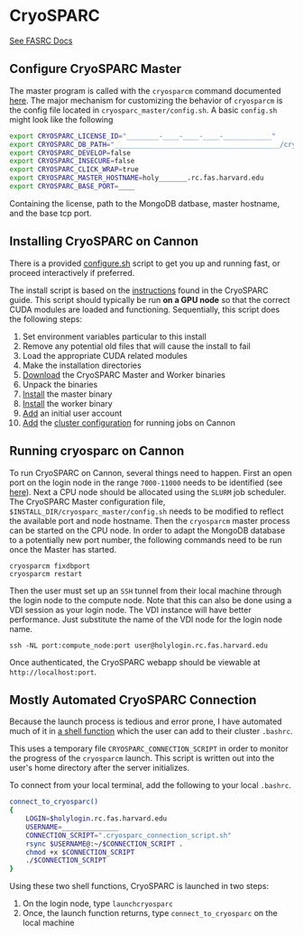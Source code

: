 # CryoSPARC

[See FASRC Docs](https://docs.rc.fas.harvard.edu/kb/cryosparc/)

## Configure CryoSPARC Master
The master program is called with the `cryosparcm` command documented [here](https://guide.cryosparc.com/setup-configuration-and-management/management-and-monitoring/cryosparcm). 
The major mechanism for customizing the behavior of `cryosparcm` is the config file located in `cryosparc_master/config.sh`.
A basic `config.sh` might look like the following
```bash
export CRYOSPARC_LICENSE_ID="________-____-____-____-____________"
export CRYOSPARC_DB_PATH="_________________________________________/cryosparc_database"
export CRYOSPARC_DEVELOP=false
export CRYOSPARC_INSECURE=false
export CRYOSPARC_CLICK_WRAP=true
export CRYOSPARC_MASTER_HOSTNAME=holy_______.rc.fas.harvard.edu
export CRYOSPARC_BASE_PORT=____
```
Containing the license, path to the MongoDB datbase, master hostname, and the base tcp port. 

## Installing CryoSPARC on Cannon

There is a provided [configure.sh](configure.sh) script to get you up and running fast, or proceed interactively if preferred. 

The install script is based on the [instructions](https://guide.cryosparc.com/setup-configuration-and-management/how-to-download-install-and-configure/downloading-and-installing-cryosparc) found in the CryoSPARC guide. 
This script should typically be run __on a GPU node__ so that the correct CUDA modules are loaded and functioning. 
Sequentially, this script does the following steps:
 1) Set environment variables particular to this install
 2) Remove any potential old files that will cause the install to fail
 3) Load the appropriate CUDA related modules
 4) Make the installation directories
 5) [Download](https://guide.cryosparc.com/setup-configuration-and-management/how-to-download-install-and-configure/downloading-and-installing-cryosparc#use-curl-to-download-the-two-files-into-tarball-archives) the CryoSPARC Master and Worker binaries
 6) Unpack the binaries
 7) [Install](https://guide.cryosparc.com/setup-configuration-and-management/how-to-download-install-and-configure/downloading-and-installing-cryosparc#install-the-cryosparc_master-package) the master binary
 8) [Install](https://guide.cryosparc.com/setup-configuration-and-management/how-to-download-install-and-configure/downloading-and-installing-cryosparc#gpu-worker-node-cryosparc-installation) the worker binary
 9) [Add](https://guide.cryosparc.com/setup-configuration-and-management/how-to-download-install-and-configure/downloading-and-installing-cryosparc#create-the-first-user) an initial user account
 10) [Add](https://guide.cryosparc.com/setup-configuration-and-management/how-to-download-install-and-configure/downloading-and-installing-cryosparc#connect-a-cluster-to-cryosparc) the [cluster configuration](https://guide.cryosparc.com/setup-configuration-and-management/how-to-download-install-and-configure/cryosparc-cluster-integration-script-examples#slurm) for running jobs on Cannon
 
## Running cryosparc on Cannon
To run CryoSPARC on Cannon, several things need to happen. 
First an open port on the login node in the range `7000-11000` needs to be identified (see [here](https://docs.rc.fas.harvard.edu/kb/jupyter-notebook-server-on-cluster/)). 
Next a CPU node should be allocated using the `SLURM` job scheduler. 
The CryoSPARC Master configuration file, `$INSTALL_DIR/cryosparc_master/config.sh` needs to be modified to reflect the available port and node hostname.
Then the `cryosparcm` master process can be started on the CPU node. 
In order to adapt the MongoDB database to a potentially new port number, the following commands need to be run once the Master has started. 

```shell
cryosparcm fixdbport
cryosparcm restart
```

Then the user must set up an `SSH` tunnel from their local machine through the login node to the compute node. Note that this can also be done using a VDI session as your login node.  The VDI instance will have better performance.  Just substitute the name of the VDI node for the login node name.

```shell
ssh -NL port:compute_node:port user@holylogin.rc.fas.harvard.edu
```

Once authenticated, the CryoSPARC webapp should be viewable at `http://localhost:port`. 


## Mostly Automated CryoSPARC Connection
Because the launch process is tedious and error prone, I have automated much of it in [a shell function](bashrc_additions) which the user can add to their cluster `.bashrc`.

This uses a temporary file `CRYOSPARC_CONNECTION_SCRIPT` in order to monitor the progress of the `cryosparcm` launch. 
This script is written out into the user's home directory after the server initializes. 


To connect from your local terminal, add the following to your local `.bashrc`. 

```bash
connect_to_cryosparc()
{
    LOGIN=$holylogin.rc.fas.harvard.edu
    USERNAME=______________
    CONNECTION_SCRIPT=".cryosparc_connection_script.sh"
    rsync $USERNAME@:~/$CONNECTION_SCRIPT . 
    chmod +x $CONNECTION_SCRIPT
    ./$CONNECTION_SCRIPT
}
```

Using these two shell functions, CryoSPARC is launched in two steps:
 1) On the login node, type `launchcryosparc`
 2) Once, the launch function returns, type `connect_to_cryosparc` on the local machine

